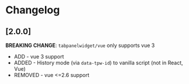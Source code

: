 # Changelog

## [2.0.0]

**BREAKING CHANGE**: `tabpanelwidget/vue` only supports vue 3

- ADD - vue 3 support
- ADDED - History mode (via `data-tpw-id`) to vanilla script (not in React, Vue)
- REMOVED - vue <=2.6 support
